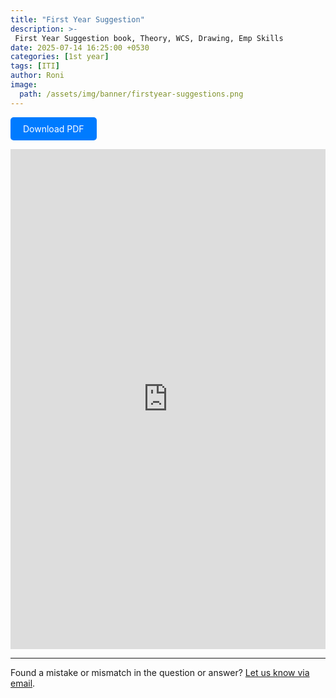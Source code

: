 ```yaml
---
title: "First Year Suggestion"
description: >-
 First Year Suggestion book, Theory, WCS, Drawing, Emp Skills
date: 2025-07-14 16:25:00 +0530
categories: [1st year]
tags: [ITI]
author: Roni
image:
  path: /assets/img/banner/firstyear-suggestions.png
---
```

<p>
    <a href="https://raw.githubusercontent.com/ohmlaws/firstyear/master/assets/pdf/iti-firstyear-suggestion.pdf"
  style="display: inline-block; background-color: #007bff; color: white; padding: 10px 20px; border-radius: 5px; text-decoration: none;">
  Download PDF
    </a>
  </p>

  
     
   <iframe 
    src="https://docs.google.com/viewer?url=https://ohmlaws.github.io/firstyear/assets/pdf/iti-firstyear-suggestion.pdf&embedded=true" 
    width="100%" 
    height="800px" 
    style="border: none;">
  </iframe>
  


<hr>
<div class="text-center text-muted mt-3">
  Found a mistake or mismatch in the question or answer? 
  <a href="mailto:roniui.github.io@gmail.com?subject=Mistake or mismatch&body=Paste the post link here:%0D%0A%0D%0AQuestion number:%0D%0A%0D%0ADescribe what is wrong:">Let us know via email</a>.
</div>
